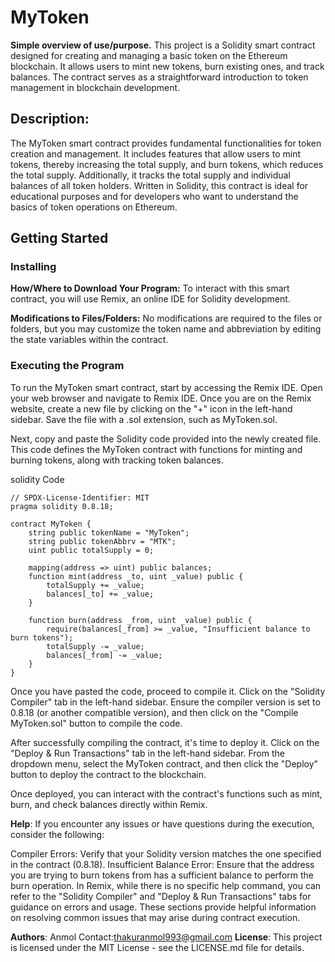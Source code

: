 # MyToken
**Simple overview of use/purpose.**
This project is a Solidity smart contract designed for creating and managing a basic token on the Ethereum blockchain. It allows users to mint new tokens, burn existing ones, and track balances. The contract serves as a straightforward introduction to token management in blockchain development.

## Description:
The MyToken smart contract provides fundamental functionalities for token creation and management. It includes features that allow users to mint tokens, thereby increasing the total supply, and burn tokens, which reduces the total supply. Additionally, it tracks the total supply and individual balances of all token holders. Written in Solidity, this contract is ideal for educational purposes and for developers who want to understand the basics of token operations on Ethereum.

## Getting Started
### Installing
**How/Where to Download Your Program:**
To interact with this smart contract, you will use Remix, an online IDE for Solidity development.

**Modifications to Files/Folders:**
No modifications are required to the files or folders, but you may customize the token name and abbreviation by editing the state variables within the contract.

### Executing the Program
To run the MyToken smart contract, start by accessing the Remix IDE. Open your web browser and navigate to Remix IDE. Once you are on the Remix website, create a new file by clicking on the "+" icon in the left-hand sidebar. Save the file with a .sol extension, such as MyToken.sol.

Next, copy and paste the Solidity code provided into the newly created file. This code defines the MyToken contract with functions for minting and burning tokens, along with tracking token balances.

 solidity
Code
```
// SPDX-License-Identifier: MIT
pragma solidity 0.8.18;

contract MyToken {
    string public tokenName = "MyToken";
    string public tokenAbbrv = "MTK";
    uint public totalSupply = 0;

    mapping(address => uint) public balances;
    function mint(address _to, uint _value) public {
        totalSupply += _value;
        balances[_to] += _value;
    }

    function burn(address _from, uint _value) public {
        require(balances[_from] >= _value, "Insufficient balance to burn tokens");
        totalSupply -= _value;
        balances[_from] -= _value;
    }
}
```

Once you have pasted the code, proceed to compile it. Click on the "Solidity Compiler" tab in the left-hand sidebar. Ensure the compiler version is set to 0.8.18 (or another compatible version), and then click on the "Compile MyToken.sol" button to compile the code.

After successfully compiling the contract, it's time to deploy it. Click on the "Deploy & Run Transactions" tab in the left-hand sidebar. From the dropdown menu, select the MyToken contract, and then click the "Deploy" button to deploy the contract to the blockchain.

Once deployed, you can interact with the contract's functions such as mint, burn, and check balances directly within Remix.

**Help**:
If you encounter any issues or have questions during the execution, consider the following:

Compiler Errors: Verify that your Solidity version matches the one specified in the contract (0.8.18).
Insufficient Balance Error: Ensure that the address you are trying to burn tokens from has a sufficient balance to perform the burn operation.
In Remix, while there is no specific help command, you can refer to the "Solidity Compiler" and "Deploy & Run Transactions" tabs for guidance on errors and usage. These sections provide helpful information on resolving common issues that may arise during contract execution.

**Authors**:
Anmol
Contact:thakuranmol993@gmail.com
**License**:
This project is licensed under the MIT License - see the LICENSE.md file for details.

